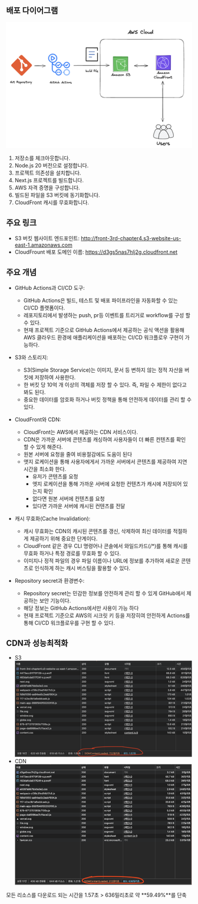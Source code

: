 ## 배포 다이어그램
![배포 다이어그램](/src/public/images/deploy-diagram.png)

1. 저장소를 체크아웃합니다.
2. Node.js 20 버전으로 설정합니다.
3. 프로젝트 의존성을 설치합니다.
4. Next.js 프로젝트를 빌드합니다.
5. AWS 자격 증명을 구성합니다.
6. 빌드된 파일을 S3 버킷에 동기화합니다.
7. CloudFront 캐시를 무효화합니다.

## 주요 링크
- S3 버킷 웹사이트 엔드포인트: http://front-3rd-chapter4.s3-website-us-east-1.amazonaws.com
- CloudFrount 배포 도메인 이름: https://d3gs5nas7hlj2g.cloudfront.net


## 주요 개념
- GitHub Actions과 CI/CD 도구: 
  - GitHub Actions은 빌드, 테스트 및 배포 파이프라인을 자동화할 수 있는 CI/CD 플랫폼이다.
  - 레포지토리에서 발생하는 push, pr등 이벤트를 트리거로 workflow를 구성 할 수 있다.
  - 현재 프로젝트 기준으로 GitHub Actions에서 제공하는 공식 액션을 활용해 AWS 클라우드 환경에 애플리케이션을 배포하는 CI/CD 워크플로우 구현이 가능하다.


- S3와 스토리지:
  - S3(Simple Storage Service)는 이미지, 문서 등 변하지 않는 정적 자산을 버킷에 저장하여 사용한다.
  - 한 버킷 당 10억 개 이상의 객체를 저장 할 수 있다. 즉, 파일 수 제한이 없다고 봐도 된다.
  - 중요한 데이터를 암호화 하거나 버킷 정책을 통해 안전하게 데이터를 관리 할 수 있다.


- CloudFront와 CDN:
  - CloudFront는 AWS에서 제공하는 CDN 서비스이다.
  - CDN은 가까운 서버에 콘텐츠를 캐싱하여 사용자들이 더 빠른 컨텐츠를 확인 할 수 있게 해준다.
  - 원본 서버에 요청을 줄여 비용절감에도 도움이 된다
  - 앳지 로케이션을 통해 사용자에게서 가까운 서버에서 콘텐츠를 제공하여 지연시간을 최소화 한다.
    - 유저가 콘텐츠를 요청
    - 엣지 로케이션을 통해 가까운 서버에 요청한 컨텐츠가 캐시에 저장되어 있는지 확인
    - 없다면 원본 서버에 컨텐츠를 요청
    - 있다면 가까운 서버에 캐시된 컨텐츠를 전달


- 캐시 무효화(Cache Invalidation):
  - 캐시 무효화는 CDN의 캐시된 콘텐츠를 갱신, 삭제하여 최신 데이터를 적절하게 제공하기 위해 중요한 단계이다.
  - CloudFront 같은 경우 CLI 명령어나 콘솔에서 와일드카드(/*)를 통해 캐시를 무효화 하거나 특정 경로를 무효화 할 수 있다.
  - 이미지나 정적 파일의 경우 파일 이름이나 URL에 정보를 추가하여 새로운 콘텐츠로 인식하게 하는 캐시 버스팅을 활용할 수 있다.
  

- Repository secret과 환경변수:
  - Repository secret는 민감한 정보를 안전하게 관리 할 수 있게 GitHub에서 제공하는 보안 기능이다.
  - 해당 정보는 GitHub Actions에서만 사용이 가능 하다
  - 현재 프로젝트 기준으로 AWS의 시크릿 키 등을 저장히여 안전하게 Actions를 통해 CI/CD 워크플로우를 구현 할 수 있다.

## CDN과 성능최적화
- S3
![S3-image.png](src/public/images/S3-image.png)
- CDN
![CDN-image.png](src/public/images/CDN-image.png)

모든 리소스를 다운로드 되는 시간을 1.57초 > 636밀리초로 약 **59.49%**를 단축
